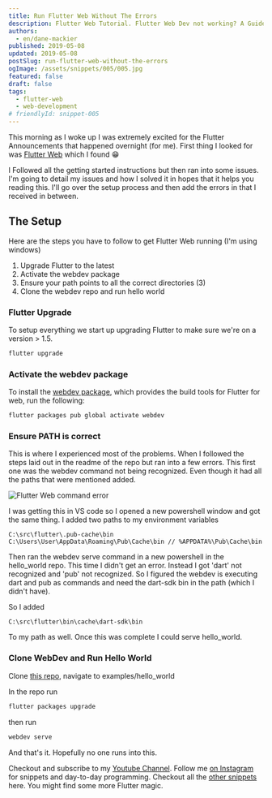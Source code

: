 ```yaml
---
title: Run Flutter Web Without The Errors
description: Flutter Web Tutorial. Flutter Web Dev not working? A Guide to run Flutter Web when the intructions are not working.
authors:
  - en/dane-mackier
published: 2019-05-08
updated: 2019-05-08
postSlug: run-flutter-web-without-the-errors
ogImage: /assets/snippets/005/005.jpg
featured: false
draft: false
tags:
  - flutter-web
  - web-development
# friendlyId: snippet-005
---
```


This morning as I woke up I was extremely excited for the Flutter Announcements that happened overnight (for me). First thing I looked for was [Flutter Web](https://github.com/flutter/flutter_web) which I found 😁

I Followed all the getting started instructions but then ran into some issues. I'm going to detail my issues and how I solved it in hopes that it helps you reading this. I'll go over the setup process and then add the errors in that I received in between.

## The Setup

Here are the steps you have to follow to get Flutter Web running (I'm using windows)

1. Upgrade Flutter to the latest
2. Activate the webdev package
3. Ensure your path points to all the correct directories (3)
4. Clone the webdev repo and run hello world

### Flutter Upgrade

To setup everything we start up upgrading Flutter to make sure we're on a version > 1.5.

```cmd
flutter upgrade
```

### Activate the webdev package

To install the [webdev package](https://pub.dev/packages/webdev), which provides the build tools for Flutter for web, run the following:

```cmd
flutter packages pub global activate webdev
```

### Ensure PATH is correct

This is where I experienced most of the problems. When I followed the steps laid out in the readme of the repo but ran into a few errors. This first one was the webdev command not being recognized. Even though it had all the paths that were mentioned added.

![Flutter Web command error](/assets/snippets/005/005-first-error.jpg)

I was getting this in VS code so I opened a new powershell window and got the same thing. I added two paths to my environment variables

```
C:\src\flutter\.pub-cache\bin
C:\Users\User\AppData\Roaming\Pub\Cache\bin // %APPDATA%\Pub\Cache\bin
```

Then ran the webdev serve command in a new powershell in the hello_world repo. This time I didn't get an error. Instead I got 'dart' not recognized and 'pub' not recognized. So I figured the webdev is executing dart and pub as commands and need the dart-sdk bin in the path (which I didn't have).

So I added

```
C:\src\flutter\bin\cache\dart-sdk\bin
```

To my path as well. Once this was complete I could serve hello_world.

### Clone WebDev and Run Hello World

Clone [this repo](https://github.com/flutter/flutter_web), navigate to examples/hello_world

In the repo run

```cmd
flutter packages upgrade
```

then run

```cmd
webdev serve
```

And that's it. Hopefully no one runs into this.

Checkout and subscribe to my [Youtube Channel](https://www.youtube.com/c/filledstacks?sub_confirmation=1). Follow me [on Instagram](https://www.instagram.com/filledstacks/) for snippets and day-to-day programming. Checkout all the [other snippets](/snippets) here. You might find some more Flutter magic.
